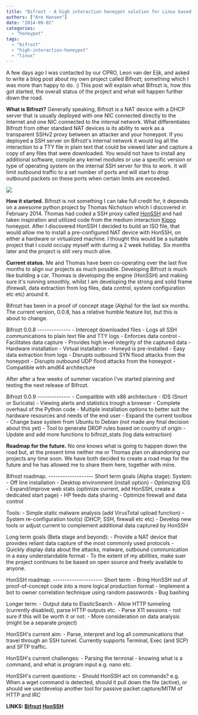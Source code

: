 ```yaml
---
title: "Bifrozt - A high interaction honeypot solution for Linux based systems."
authors: ["Are Hansen"]
date: "2014-09-02"
categories: 
  - "honeypot"
tags: 
  - "bifrozt"
  - "high-interaction-honeypot"
  - "linux"
---
```


A few days ago I was contacted by our CPRO, Leon van der Eijk, and asked to write a blog post about my own project called Bifrozt; something which I was more than happy to do. :) This post will explain what Bifrozt is, how this got started, the overall status of the project and what will happen further down the road.

**What is Bifrozt?** Generally speaking, Bifrozt is a NAT device with a DHCP server that is usually deployed with one NIC connected directly to the Internet and one NIC connected to the internal network. What differentiates Bifrozt from other standard NAT devices is its ability to work as a transparent SSHv2 proxy between an attacker and your honeypot. If you deployed a SSH server on Bifrozt's internal network it would log all the interaction to a TTY file in plain text that could be viewed later and capture a copy of any files that were downloaded. You would not have to install any additional software, compile any kernel modules or use a specific version or type of operating system on the internal SSH server for this to work. It will limit outbound traffic to a set number of ports and will start to drop outbound packets on these ports when certain limits are exceeded.

![](images/drupal_image_1192.png)

**How it started.** Bifrozt is not something I can take full credit for, it depends on a awesome python project by Thomas Nicholson which I discovered in February 2014. Thomas had coded a SSH proxy called [HonSSH](https://code.google.com/p/honssh/) and had taken inspiration and utilized code from the medium interaction [Kippo](https://code.google.com/p/kippo/) honeypot. After I discovered HonSSH I decided to build an ISO file, that would allow me to install a pre-configured NAT device with HonSSH, on either a hardware or virtualized machine. I thought this would be a suitable project that I could occupy myself with during a 2 week holiday. Six months later and the project is still very much alive.

**Current status.** Me and Thomas have been co-operating over the last five months to align our projects as much possible. Developing Bifrozt is much like building a car. Thomas is developing the engine (HonSSH) and making sure it's running smoothly, whilst I am developing the strong and solid frame (firewall, data extraction from log files, data control, system configuration etc etc) around it.

Bifrozt has been in a proof of concept stage (Alpha) for the last six months. The current version, 0.0.8, has a relative humble feature list, but this is about to change.

Bifrozt 0.0.8 -------------- - Intercept downloaded files - Logs all SSH communications to plain text file and TTY logs - Enforces data control - Facilitates data capture - Provides high level integrity of the captured data - Hardware installation - Virtual installation - Honeyd is pre-installed - Easy data extraction from logs - Disrupts outbound SYN flood attacks from the honeypot - Disrupts outbound UDP flood attacks from the honeypot - Compatible with amd64 architecture

After after a few weeks of summer vacation I've started planning and testing the next release of Bifrozt.

Bifrozt 0.0.9 -------------- - Compatible with x86 architecture - IDS (Snort or Suricata) - Viewing alerts and statistics trough a browser - Complete overhaul of the Python code - Multiple installation options to better suit the hardware resources and needs of the end user - Expand the current toolbox - Change base system from Ubuntu to Debian (not made any final decision about this yet) - Tool to generate DROP rules based on country of origin - Update and add more functions to bifrozt\_stats (log data extraction)

**Roadmap for the future.** No one knows what is going to happen down the road but, at the present time neither me or Thomas plan on abandoning our projects any time soon. We have both decided to create a road map for the future and he has allowed me to share them here, together with mine.

Bifrozt roadmap. ------------------- Short term goals (Alpha stage): System: - Off line installation - Desktop environment (install option) - Optimizing IDS - Expand/improve web stats (optimize current, add HonSSH, create a dedicated start page) - HP feeds data sharing - Optimize firewall and data control

Tools: - Simple static malware analysis (add VirusTotal upload function) - System re-configuration tool(s) (DHCP, SSH, firewall etc etc) - Develop new tools or adjust current to complement additional data captured by HonSSH

Long term goals (Beta stage and beyond): - Provide a NAT device that provides reliant data capture of the most commonly used protocols - Quickly display data about the attacks, malware, outbound communication in a easy understandable format - To the extent of my abilities, make suer the project continues to be based on open source and freely available to anyone.

HonSSH roadmap. --------------------- Short term: - Bring HonSSH out of proof-of-concept code into a more logical production format - Implement a bot to owner correlation technique using random passwords - Bug bashing

Longer term: - Output data to ElasticSearch - Allow HTTP tunneling (currently disabled), parse HTTP outputs etc. - Parse X11 sessions - not sure if this will be worth it or not. - More consideration on data analysis (might be a separate project)

HonSSH's current aim: - Parse, interpret and log all communications that travel through an SSH tunnel. Currently supports Terminal, Exec (and SCP) and SFTP traffic.

HonSSH's current challenges: - Parsing the terminal - knowing what is a command, and what is program input e.g. nano etc.

HonSSH's current questions: - Should HonSSH act on commands? e.g. When a wget command is detected, should it pull down the file (active), or should we use/develop another tool for passive packet capture/MITM of HTTP and IRC

**LINKS: [Bifrozt](http://sourceforge.net/projects/bifrozt/) [HonSSH](https://code.google.com/p/honssh/)**
